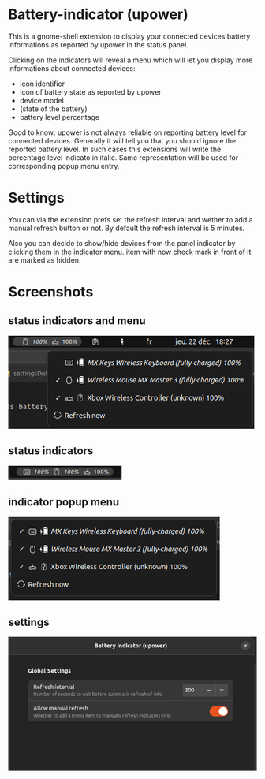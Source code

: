 # Battery-indicator (upower)
This is a gnome-shell extension to display your connected devices battery informations as reported by upower in the status panel.

Clicking on the indicators will reveal a menu which will let you display more informations about connected devices:
* icon identifier
* icon of battery state as reported by upower
* device model
* (state of the battery)
* battery level percentage

Good to know:
upower is not always reliable on reporting battery level for connected devices. Generally it will tell you that you should ignore the reported battery level. In such cases this extensions will write the percentage level indicato in italic. Same representation will be used for corresponding popup menu entry.


# Settings
You can via the extension prefs set the refresh interval and wether to add a manual refresh button or not. By default the refresh interval is 5 minutes.

Also you can decide to show/hide devices from the panel indicator by clicking them in the indicator menu. item with now check mark in front of it are marked as hidden.


# Screenshots

## status indicators and menu
![image](./screenshots/full.png)

## status indicators
![image](./screenshots/indicators.png)

## indicator popup menu
![image](./screenshots/menu.png)

## settings
![image](./screenshots/settings.png)

